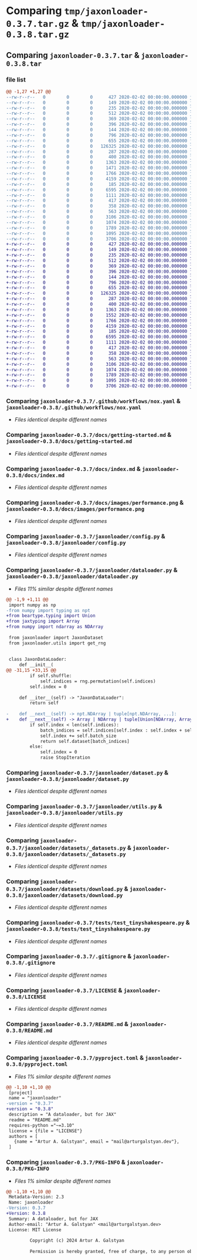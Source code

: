 # Comparing `tmp/jaxonloader-0.3.7.tar.gz` & `tmp/jaxonloader-0.3.8.tar.gz`

## Comparing `jaxonloader-0.3.7.tar` & `jaxonloader-0.3.8.tar`

### file list

```diff
@@ -1,27 +1,27 @@
--rw-r--r--   0        0        0      427 2020-02-02 00:00:00.000000 jaxonloader-0.3.7/.pre-commit-config.yaml
--rw-r--r--   0        0        0      149 2020-02-02 00:00:00.000000 jaxonloader-0.3.7/mkdocs.yml
--rw-r--r--   0        0        0      235 2020-02-02 00:00:00.000000 jaxonloader-0.3.7/noxfile.py
--rw-r--r--   0        0        0      512 2020-02-02 00:00:00.000000 jaxonloader-0.3.7/.github/workflows/nox.yaml
--rw-r--r--   0        0        0      369 2020-02-02 00:00:00.000000 jaxonloader-0.3.7/.github/workflows/pre_commit.yaml
--rw-r--r--   0        0        0      396 2020-02-02 00:00:00.000000 jaxonloader-0.3.7/docs/api.md
--rw-r--r--   0        0        0      144 2020-02-02 00:00:00.000000 jaxonloader-0.3.7/docs/future.md
--rw-r--r--   0        0        0      796 2020-02-02 00:00:00.000000 jaxonloader-0.3.7/docs/getting-started.md
--rw-r--r--   0        0        0      655 2020-02-02 00:00:00.000000 jaxonloader-0.3.7/docs/index.md
--rw-r--r--   0        0        0   126325 2020-02-02 00:00:00.000000 jaxonloader-0.3.7/docs/images/performance.png
--rw-r--r--   0        0        0      287 2020-02-02 00:00:00.000000 jaxonloader-0.3.7/jaxonloader/__init__.py
--rw-r--r--   0        0        0      400 2020-02-02 00:00:00.000000 jaxonloader-0.3.7/jaxonloader/boto_client.py
--rw-r--r--   0        0        0     1363 2020-02-02 00:00:00.000000 jaxonloader-0.3.7/jaxonloader/config.py
--rw-r--r--   0        0        0     1471 2020-02-02 00:00:00.000000 jaxonloader-0.3.7/jaxonloader/dataloader.py
--rw-r--r--   0        0        0     1766 2020-02-02 00:00:00.000000 jaxonloader-0.3.7/jaxonloader/dataset.py
--rw-r--r--   0        0        0     4159 2020-02-02 00:00:00.000000 jaxonloader-0.3.7/jaxonloader/utils.py
--rw-r--r--   0        0        0      185 2020-02-02 00:00:00.000000 jaxonloader-0.3.7/jaxonloader/datasets/__init__.py
--rw-r--r--   0        0        0     6595 2020-02-02 00:00:00.000000 jaxonloader-0.3.7/jaxonloader/datasets/_datasets.py
--rw-r--r--   0        0        0     1111 2020-02-02 00:00:00.000000 jaxonloader-0.3.7/jaxonloader/datasets/download.py
--rw-r--r--   0        0        0      417 2020-02-02 00:00:00.000000 jaxonloader-0.3.7/tests/test_mnist.py
--rw-r--r--   0        0        0      358 2020-02-02 00:00:00.000000 jaxonloader-0.3.7/tests/test_slicing.py
--rw-r--r--   0        0        0      563 2020-02-02 00:00:00.000000 jaxonloader-0.3.7/tests/test_tinyshakespeare.py
--rw-r--r--   0        0        0     3106 2020-02-02 00:00:00.000000 jaxonloader-0.3.7/.gitignore
--rw-r--r--   0        0        0     1074 2020-02-02 00:00:00.000000 jaxonloader-0.3.7/LICENSE
--rw-r--r--   0        0        0     1789 2020-02-02 00:00:00.000000 jaxonloader-0.3.7/README.md
--rw-r--r--   0        0        0     1095 2020-02-02 00:00:00.000000 jaxonloader-0.3.7/pyproject.toml
--rw-r--r--   0        0        0     3706 2020-02-02 00:00:00.000000 jaxonloader-0.3.7/PKG-INFO
+-rw-r--r--   0        0        0      427 2020-02-02 00:00:00.000000 jaxonloader-0.3.8/.pre-commit-config.yaml
+-rw-r--r--   0        0        0      149 2020-02-02 00:00:00.000000 jaxonloader-0.3.8/mkdocs.yml
+-rw-r--r--   0        0        0      235 2020-02-02 00:00:00.000000 jaxonloader-0.3.8/noxfile.py
+-rw-r--r--   0        0        0      512 2020-02-02 00:00:00.000000 jaxonloader-0.3.8/.github/workflows/nox.yaml
+-rw-r--r--   0        0        0      369 2020-02-02 00:00:00.000000 jaxonloader-0.3.8/.github/workflows/pre_commit.yaml
+-rw-r--r--   0        0        0      396 2020-02-02 00:00:00.000000 jaxonloader-0.3.8/docs/api.md
+-rw-r--r--   0        0        0      144 2020-02-02 00:00:00.000000 jaxonloader-0.3.8/docs/future.md
+-rw-r--r--   0        0        0      796 2020-02-02 00:00:00.000000 jaxonloader-0.3.8/docs/getting-started.md
+-rw-r--r--   0        0        0      655 2020-02-02 00:00:00.000000 jaxonloader-0.3.8/docs/index.md
+-rw-r--r--   0        0        0   126325 2020-02-02 00:00:00.000000 jaxonloader-0.3.8/docs/images/performance.png
+-rw-r--r--   0        0        0      287 2020-02-02 00:00:00.000000 jaxonloader-0.3.8/jaxonloader/__init__.py
+-rw-r--r--   0        0        0      400 2020-02-02 00:00:00.000000 jaxonloader-0.3.8/jaxonloader/boto_client.py
+-rw-r--r--   0        0        0     1363 2020-02-02 00:00:00.000000 jaxonloader-0.3.8/jaxonloader/config.py
+-rw-r--r--   0        0        0     1552 2020-02-02 00:00:00.000000 jaxonloader-0.3.8/jaxonloader/dataloader.py
+-rw-r--r--   0        0        0     1766 2020-02-02 00:00:00.000000 jaxonloader-0.3.8/jaxonloader/dataset.py
+-rw-r--r--   0        0        0     4159 2020-02-02 00:00:00.000000 jaxonloader-0.3.8/jaxonloader/utils.py
+-rw-r--r--   0        0        0      185 2020-02-02 00:00:00.000000 jaxonloader-0.3.8/jaxonloader/datasets/__init__.py
+-rw-r--r--   0        0        0     6595 2020-02-02 00:00:00.000000 jaxonloader-0.3.8/jaxonloader/datasets/_datasets.py
+-rw-r--r--   0        0        0     1111 2020-02-02 00:00:00.000000 jaxonloader-0.3.8/jaxonloader/datasets/download.py
+-rw-r--r--   0        0        0      417 2020-02-02 00:00:00.000000 jaxonloader-0.3.8/tests/test_mnist.py
+-rw-r--r--   0        0        0      358 2020-02-02 00:00:00.000000 jaxonloader-0.3.8/tests/test_slicing.py
+-rw-r--r--   0        0        0      563 2020-02-02 00:00:00.000000 jaxonloader-0.3.8/tests/test_tinyshakespeare.py
+-rw-r--r--   0        0        0     3106 2020-02-02 00:00:00.000000 jaxonloader-0.3.8/.gitignore
+-rw-r--r--   0        0        0     1074 2020-02-02 00:00:00.000000 jaxonloader-0.3.8/LICENSE
+-rw-r--r--   0        0        0     1789 2020-02-02 00:00:00.000000 jaxonloader-0.3.8/README.md
+-rw-r--r--   0        0        0     1095 2020-02-02 00:00:00.000000 jaxonloader-0.3.8/pyproject.toml
+-rw-r--r--   0        0        0     3706 2020-02-02 00:00:00.000000 jaxonloader-0.3.8/PKG-INFO
```

### Comparing `jaxonloader-0.3.7/.github/workflows/nox.yaml` & `jaxonloader-0.3.8/.github/workflows/nox.yaml`

 * *Files identical despite different names*

### Comparing `jaxonloader-0.3.7/docs/getting-started.md` & `jaxonloader-0.3.8/docs/getting-started.md`

 * *Files identical despite different names*

### Comparing `jaxonloader-0.3.7/docs/index.md` & `jaxonloader-0.3.8/docs/index.md`

 * *Files identical despite different names*

### Comparing `jaxonloader-0.3.7/docs/images/performance.png` & `jaxonloader-0.3.8/docs/images/performance.png`

 * *Files identical despite different names*

### Comparing `jaxonloader-0.3.7/jaxonloader/config.py` & `jaxonloader-0.3.8/jaxonloader/config.py`

 * *Files identical despite different names*

### Comparing `jaxonloader-0.3.7/jaxonloader/dataloader.py` & `jaxonloader-0.3.8/jaxonloader/dataloader.py`

 * *Files 11% similar despite different names*

```diff
@@ -1,9 +1,11 @@
 import numpy as np
-from numpy import typing as npt
+from beartype.typing import Union
+from jaxtyping import Array
+from numpy import ndarray as NDArray
 
 from jaxonloader import JaxonDataset
 from jaxonloader.utils import get_rng
 
 
 class JaxonDataLoader:
     def __init__(
@@ -31,15 +33,15 @@
         if self.shuffle:
             self.indices = rng.permutation(self.indices)
         self.index = 0
 
     def __iter__(self) -> "JaxonDataLoader":
         return self
 
-    def __next__(self) -> npt.NDArray | tuple[npt.NDArray, ...]:
+    def __next__(self) -> Array | NDArray | tuple[Union[NDArray, Array], ...]:
         if self.index < len(self.indices):
             batch_indices = self.indices[self.index : self.index + self.batch_size]
             self.index += self.batch_size
             return self.dataset[batch_indices]
         else:
             self.index = 0
             raise StopIteration
```

### Comparing `jaxonloader-0.3.7/jaxonloader/dataset.py` & `jaxonloader-0.3.8/jaxonloader/dataset.py`

 * *Files identical despite different names*

### Comparing `jaxonloader-0.3.7/jaxonloader/utils.py` & `jaxonloader-0.3.8/jaxonloader/utils.py`

 * *Files identical despite different names*

### Comparing `jaxonloader-0.3.7/jaxonloader/datasets/_datasets.py` & `jaxonloader-0.3.8/jaxonloader/datasets/_datasets.py`

 * *Files identical despite different names*

### Comparing `jaxonloader-0.3.7/jaxonloader/datasets/download.py` & `jaxonloader-0.3.8/jaxonloader/datasets/download.py`

 * *Files identical despite different names*

### Comparing `jaxonloader-0.3.7/tests/test_tinyshakespeare.py` & `jaxonloader-0.3.8/tests/test_tinyshakespeare.py`

 * *Files identical despite different names*

### Comparing `jaxonloader-0.3.7/.gitignore` & `jaxonloader-0.3.8/.gitignore`

 * *Files identical despite different names*

### Comparing `jaxonloader-0.3.7/LICENSE` & `jaxonloader-0.3.8/LICENSE`

 * *Files identical despite different names*

### Comparing `jaxonloader-0.3.7/README.md` & `jaxonloader-0.3.8/README.md`

 * *Files identical despite different names*

### Comparing `jaxonloader-0.3.7/pyproject.toml` & `jaxonloader-0.3.8/pyproject.toml`

 * *Files 1% similar despite different names*

```diff
@@ -1,10 +1,10 @@
 [project]
 name = "jaxonloader"
-version = "0.3.7"
+version = "0.3.8"
 description = "A dataloader, but for JAX"
 readme = "README.md"
 requires-python ="~=3.10"
 license = {file = "LICENSE"}
 authors = [
   {name = "Artur A. Galstyan", email = "mail@arturgalstyan.dev"},
 ]
```

### Comparing `jaxonloader-0.3.7/PKG-INFO` & `jaxonloader-0.3.8/PKG-INFO`

 * *Files 1% similar despite different names*

```diff
@@ -1,10 +1,10 @@
 Metadata-Version: 2.3
 Name: jaxonloader
-Version: 0.3.7
+Version: 0.3.8
 Summary: A dataloader, but for JAX
 Author-email: "Artur A. Galstyan" <mail@arturgalstyan.dev>
 License: MIT License
         
         Copyright (c) 2024 Artur A. Galstyan
         
         Permission is hereby granted, free of charge, to any person obtaining a copy
```

